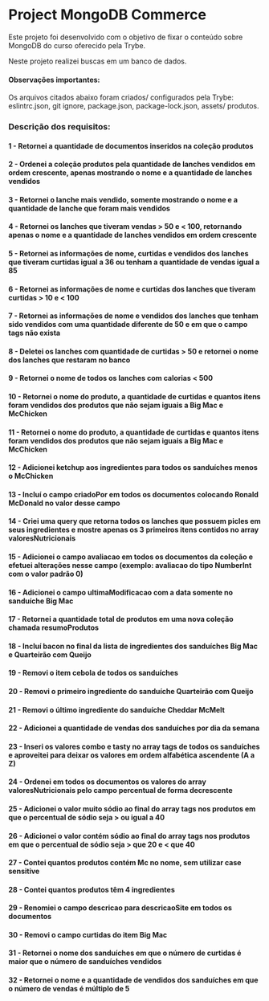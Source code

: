 # Project MongoDB Commerce

Este projeto foi desenvolvido com o objetivo de fixar o conteúdo sobre MongoDB do curso oferecido pela Trybe.

Neste projeto realizei buscas em um banco de dados.

#### Observações importantes:

Os arquivos citados abaixo foram criados/ configurados pela Trybe:
eslintrc.json, git ignore, package.json, package-lock.json, assets/ produtos.

### Descrição dos requisitos:

#### 1 - Retornei a quantidade de documentos inseridos na coleção produtos

#### 2 - Ordenei a coleção produtos pela quantidade de lanches vendidos em ordem crescente, apenas mostrando o nome e a quantidade de lanches vendidos

#### 3 - Retornei o lanche mais vendido, somente mostrando o nome e a quantidade de lanche que foram mais vendidos

#### 4 - Retornei os lanches que tiveram vendas > 50 e < 100, retornando apenas o nome e a quantidade de lanches vendidos em ordem crescente

#### 5 - Retornei as informações de nome, curtidas e vendidos dos lanches que tiveram curtidas igual a 36 ou tenham a quantidade de vendas igual a 85

#### 6 - Retornei as informações de nome e curtidas dos lanches que tiveram curtidas > 10 e < 100

#### 7 - Retornei as informações de nome e vendidos dos lanches que tenham sido vendidos com uma quantidade diferente de 50 e em que o campo tags não exista

#### 8 - Deletei os lanches com quantidade de curtidas > 50 e retornei o nome dos lanches que restaram no banco

#### 9 - Retornei o nome de todos os lanches com calorias < 500

#### 10 - Retornei o nome do produto, a quantidade de curtidas e quantos itens foram vendidos dos produtos que não sejam iguais a Big Mac e McChicken

#### 11 - Retornei o nome do produto, a quantidade de curtidas e quantos itens foram vendidos dos produtos que não sejam iguais a Big Mac e McChicken

#### 12 - Adicionei ketchup aos ingredientes para todos os sanduíches menos o McChicken

#### 13 - Incluí o campo criadoPor em todos os documentos colocando Ronald McDonald no valor desse campo

#### 14 - Criei uma query que retorna todos os lanches que possuem picles em seus ingredientes e mostre apenas os 3 primeiros itens contidos no array valoresNutricionais

#### 15 - Adicionei o campo avaliacao em todos os documentos da coleção e efetuei alterações nesse campo (exemplo: avaliacao do tipo NumberInt com o valor padrão 0)

#### 16 - Adicionei o campo ultimaModificacao com a data somente no sanduíche Big Mac

#### 17 - Retornei a quantidade total de produtos em uma nova coleção chamada resumoProdutos

#### 18 - Incluí bacon no final da lista de ingredientes dos sanduíches Big Mac e Quarteirão com Queijo

#### 19 - Removi o item cebola de todos os sanduíches

#### 20 - Removi o primeiro ingrediente do sanduíche Quarteirão com Queijo

#### 21 - Removi o último ingrediente do sanduíche Cheddar McMelt

#### 22 - Adicionei a quantidade de vendas dos sanduíches por dia da semana

#### 23 - Inseri os valores combo e tasty no array tags de todos os sanduíches e aproveitei para deixar os valores em ordem alfabética ascendente (A a Z)

#### 24 - Ordenei em todos os documentos os valores do array valoresNutricionais pelo campo percentual de forma decrescente

#### 25 - Adicionei o valor muito sódio ao final do array tags nos produtos em que o percentual de sódio seja > ou igual a 40

#### 26 - Adicionei o valor contém sódio ao final do array tags nos produtos em que o percentual de sódio seja > que 20 e < que 40

#### 27 - Contei quantos produtos contém Mc no nome, sem utilizar case sensitive

#### 28 - Contei quantos produtos têm 4 ingredientes

#### 29 - Renomiei o campo descricao para descricaoSite em todos os documentos

#### 30 - Removi o campo curtidas do item Big Mac

#### 31 - Retornei o nome dos sanduíches em que o número de curtidas é maior que o número de sanduíches vendidos

#### 32 - Retornei o nome e a quantidade de vendidos dos sanduíches em que o número de vendas é múltiplo de 5
